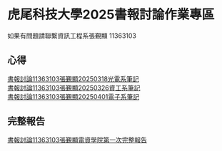 # 虎尾科技大學2025書報討論作業專區
如果有問題請聯繫資訊工程系張覲顯 11363103



## 心得
[書報討論11363103張覲顯20250318光電系筆記](https://github.com/40943260/BookDiscussion2025/blob/main/%E6%9B%B8%E5%A0%B1%E8%A8%8E%E8%AB%9611363103%E5%BC%B5%E8%A6%B2%E9%A1%AF20250318%E5%85%89%E9%9B%BB%E7%B3%BB%E7%AD%86%E8%A8%98.png)<br>
[書報討論11363103張覲顯20250326資工系筆記](https://github.com/40943260/BookDiscussion2025/blob/main/%E6%9B%B8%E5%A0%B1%E8%A8%8E%E8%AB%9611363103%E5%BC%B5%E8%A6%B2%E9%A1%AF20250326%E8%B3%87%E5%B7%A5%E7%B3%BB%E7%AD%86%E8%A8%98.jpg)<br>
[書報討論11363103張覲顯20250401電子系筆記](https://github.com/40943260/BookDiscussion2025/blob/main/%E6%9B%B8%E5%A0%B1%E8%A8%8E%E8%AB%9611363103%E5%BC%B5%E8%A6%B2%E9%A1%AF20250401%E9%9B%BB%E5%AD%90%E7%B3%BB%E7%B3%BB%E7%AD%86%E8%A8%98.jpg)<br>


## 完整報告
[書報討論11363103張覲顯電資學院第一次完整報告](https://github.com/40943260/BookDiscussion2025/blob/main/%E6%9B%B8%E5%A0%B1%E8%A8%8E%E8%AB%9611363103%E5%BC%B5%E8%A6%B2%E9%A1%AF%E8%B3%87%E5%B7%A5%E7%B3%BB%E7%AD%86%E8%A8%98%E5%AE%8C%E6%95%B4%E5%A0%B1%E5%91%8A.pdf)
